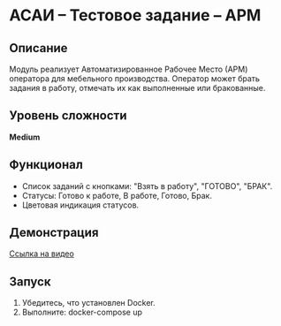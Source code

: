 # АСАИ – Тестовое задание – АРМ

## Описание
Модуль реализует Автоматизированное Рабочее Место (АРМ) оператора для мебельного производства. 
Оператор может брать задания в работу, отмечать их как выполненные или бракованные.

## Уровень сложности
**Medium**

## Функционал
- Список заданий с кнопками: "Взять в работу", "ГОТОВО", "БРАК".
- Статусы: Готово к работе, В работе, Готово, Брак.
- Цветовая индикация статусов.

## Демонстрация
[Ссылка на видео]()

## Запуск
1. Убедитесь, что установлен Docker.
2. Выполните: docker-compose up